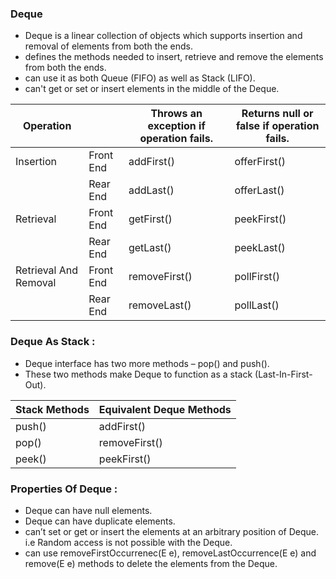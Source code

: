 ### Deque
- Deque is a linear collection of objects which supports insertion and removal of elements from both the ends. 
- defines the methods needed to insert, retrieve and remove the elements from both the ends.
- can use it as both Queue (FIFO) as well as Stack (LIFO). 
- can't get or set or insert elements in the middle of the Deque.

| Operation |  | Throws an exception if operation fails. | Returns null or false if operation fails. |
|---|---|---|---|
| Insertion | Front End | addFirst() | offerFirst() |
|  | Rear End | addLast() | offerLast() |
| Retrieval | Front End | getFirst() | peekFirst() |
|  | Rear End | getLast() | peekLast() |
| Retrieval And Removal | Front End | removeFirst() | pollFirst() |
|  | Rear End | removeLast() | pollLast() |

### Deque As Stack :

- Deque interface has two more methods – pop() and push().
- These two methods make Deque to function as a stack (Last-In-First-Out). 

| Stack Methods | Equivalent Deque Methods |
|---|---|
| push() | addFirst() |
| pop() | removeFirst() |
| peek() | peekFirst() |

### Properties Of Deque :

- Deque can have null elements. 
- Deque can have duplicate elements.
- can’t set or get or insert the elements at an arbitrary position of Deque. i.e Random access is not possible with the Deque.
- can use removeFirstOccurrenec(E e), removeLastOccurrence(E e) and remove(E e) methods to delete the elements from the Deque.

